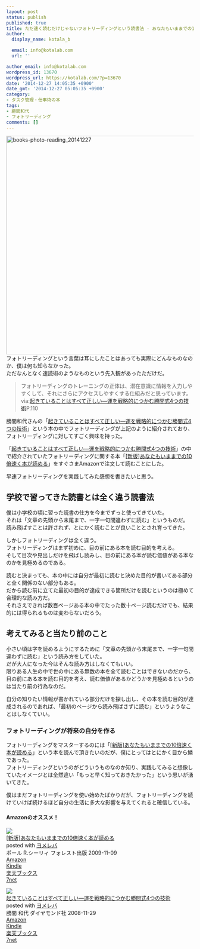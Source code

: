 ```yaml
---
layout: post
status: publish
published: true
title: ただ速く読むだけじゃないフォトリーディングという読書法 - あなたもいままでの10倍速く本が読める　ポール・R・シーリィ著
author:
  display_name: kotala_b

  email: info@kotalab.com
  url: ''

author_email: info@kotalab.com
wordpress_id: 13670
wordpress_url: https://kotalab.com/?p=13670
date: '2014-12-27 14:05:35 +0900'
date_gmt: '2014-12-27 05:05:35 +0900'
category:
- タスク管理・仕事術の本
tags:
- 勝間和代
- フォトリーディング
comments: []
---
```

<p><img src="https://kotalab.com/wp-content/uploads/books-photo-reading_20141227-780x585.jpg" alt="books-photo-reading_20141227" width="780" height="585" class="aligncenter size-large wp-image-13674" /><br />
フォトリーディングという言葉は耳にしたことはあっても実際にどんなものなのか、僕は何も知らなかった。<br />
ただなんとなく速読術のようなものという先入観があったただけだ。</p>
<blockquote><p>
フォトリーディングのトレーニングの正体は、潜在意識に情報を入力しやすくして、それにさらにアクセスしやすくする仕組みだと思っています。<br />
via:<a href="http://www.amazon.co.jp/exec/obidos/asin/4478006431/same-22/" rel="nofollow" target="_blank">起きていることはすべて正しい―運を戦略的につかむ勝間式4つの技術</a>P.110</p></blockquote>
<p>勝間和代さんの「<a href="http://www.amazon.co.jp/exec/obidos/asin/4478006431/same-22/" rel="nofollow" target="_blank">起きていることはすべて正しい―運を戦略的につかむ勝間式4つの技術</a>」という本の中でフォトリーディングが上記のように紹介されており、フォトリーディングに対してすごく興味を持った。</p>
<p>「<a href="http://www.amazon.co.jp/exec/obidos/asin/4478006431/same-22/" rel="nofollow" target="_blank">起きていることはすべて正しい―運を戦略的につかむ勝間式4つの技術</a>」の中で紹介されていたフォトリーディングに関する本「<a href="http://www.amazon.co.jp/exec/obidos/asin/4894513692/same-22/" rel="nofollow" target="_blank">[新版]あなたもいままでの10倍速く本が読める</a>」をすぐさまAmazonで注文して読むことにした。</p>
<p>早速フォトリーディングを実践してみた感想を書きたいと思う。<br />
<!--more--></p>
<h2>学校で習ってきた読書とは全く違う読書法</h2>
<p>僕は小学校の頃に習った読書の仕方を今までずっと使ってきていた。<br />
それは「文章の先頭から末尾まで、一字一句間違わずに読む」というものだ。<br />
読み飛ばすことは許されず、とにかく読むことが良いこととされ育ってきた。</p>
<p>しかしフォトリーディングは全く違う。<br />
フォトリーディングはまず初めに、目の前にある本を読む目的を考える。<br />
そして目次や見出しだけを飛ばし読みし、目の前にある本が読む価値がある本なのかを見極めるのである。</p>
<p>読むと決まっても、本の中には自分が最初に読むと決めた目的が書いてある部分と全く関係のない部分もある。<br />
だから読む前に立てた最初の目的が達成できる箇所だけを読むというのは極めて合理的な読み方だ。<br />
それさえできれば数百ページある本の中でたった数十ページ読むだけでも、結果的には得られるものは変わらないだろう。</p>
<h2>考えてみると当たり前のこと</h2>
<p>小さい頃は字を読めるようにするために「文章の先頭から末尾まで、一字一句間違わずに読む」という読み方をしていた。<br />
だが大人になった今はそんな読み方はしなくてもいい。<br />
<span class="b">限りある人生の中で世の中にある無数の本を全て読むことはできないのだから、目の前にある本を読む目的を考え、読む価値があるかどうかを見極めるというのは当たり前の行為なのだ。</span></p>
<p>自分の知りたい情報が書かれている部分だけを探し出し、その本を読む目的が達成されるのであれば、「最初のページから読み飛ばさずに読む」というようなことはしなくていい。</p>
<h3>フォトリーディングが将来の自分を作る</h3>
<p>フォトリーディングをマスターするのには「<a href="http://www.amazon.co.jp/exec/obidos/asin/4894513692/same-22/" rel="nofollow" target="_blank">[新版]あなたもいままでの10倍速く本が読める</a>」という本を読んで頂きたいのだが、僕にとってはとにかく目から鱗であった。<br />
フォトリーディングというのがどういうものなのか知り、実践してみると想像していたイメージとは全然違い「もっと早く知っておきたかった」という思いが湧いてきた。</p>
<p>僕はまだフォトリーディングを使い始めたばかりだが、フォトリーディングを続けていけば続けるほど自分の生活に多大な影響を与えてくれると確信している。</p>
<h4 class="aam">Amazonのオススメ！</h4>
<div class="booklink-box">
<div class="booklink-image"><a href="http://www.amazon.co.jp/exec/obidos/asin/4894513692/same-22/" rel="nofollow" target="_blank"><img src="http://ecx.images-amazon.com/images/I/51tddy2sm0L._SL160_.jpg" style="border: none;" /></a></div>
<div class="booklink-info">
<div class="booklink-name"><a href="http://www.amazon.co.jp/exec/obidos/asin/4894513692/same-22/" rel="nofollow" target="_blank">[新版]あなたもいままでの10倍速く本が読める</a>
<div class="booklink-powered-date">posted with <a href="http://yomereba.com" rel="nofollow" target="_blank">ヨメレバ</a></div>
</div>
<div class="booklink-detail">ポール R.シーリィ フォレスト出版 2009-11-09    </div>
<div class="booklink-link2">
<div class="shoplinkamazon"><a href="http://www.amazon.co.jp/exec/obidos/asin/4894513692/same-22/" rel="nofollow" target="_blank" title="アマゾン" >Amazon</a></div>
<div class="shoplinkkindle"><a href="http://www.amazon.co.jp/gp/search?keywords=%5B%90V%94%C5%5D%82%A0%82%C8%82%BD%82%E0%82%A2%82%DC%82%DC%82%C5%82%CC10%94%7B%91%AC%82%AD%96%7B%82%AA%93%C7%82%DF%82%E9&__mk_ja_JP=%83J%83%5E%83J%83i&url=node%3D2275256051&tag=same-22" rel="nofollow" target="_blank" >Kindle</a></div>
<div class="shoplinkrakuten"><a href="http://c.af.moshimo.com/af/c/click?a_id=374939&p_id=56&pc_id=56&pl_id=637&s_v=b5Rz2P0601xu&url=http%3A%2F%2Fbooks.rakuten.co.jp%2Frb%2F6203522%2F" rel="nofollow" target="_blank" title="楽天ブックス" >楽天ブックス</a></div>
<div class="shoplinkseven"><a href="http://ck.jp.ap.valuecommerce.com/servlet/referral?sid=2967684&pid=883100332&vc_url=http%3A%2F%2Fwww.7netshopping.jp%2Fbooks%2Fsearch_result%2F%3Fctgy%3Dbooks%26code%3D4894513692" rel="nofollow" target="_blank" title="セブンネットショッピング" >7net</a></div>
</p></div>
</div>
<div class="booklink-footer"></div>
</div>
<div class="booklink-box">
<div class="booklink-image"><a href="http://www.amazon.co.jp/exec/obidos/asin/4478006431/same-22/" rel="nofollow" target="_blank"><img src="http://ecx.images-amazon.com/images/I/51FQ-7MPnEL._SL160_.jpg" style="border: none;" /></a></div>
<div class="booklink-info">
<div class="booklink-name"><a href="http://www.amazon.co.jp/exec/obidos/asin/4478006431/same-22/" rel="nofollow" target="_blank">起きていることはすべて正しい―運を戦略的につかむ勝間式4つの技術</a>
<div class="booklink-powered-date">posted with <a href="http://yomereba.com" rel="nofollow" target="_blank">ヨメレバ</a></div>
</div>
<div class="booklink-detail">勝間 和代 ダイヤモンド社 2008-11-29    </div>
<div class="booklink-link2">
<div class="shoplinkamazon"><a href="http://www.amazon.co.jp/exec/obidos/asin/4478006431/same-22/" rel="nofollow" target="_blank" title="アマゾン" >Amazon</a></div>
<div class="shoplinkkindle"><a href="http://www.amazon.co.jp/exec/obidos/ASIN/B0081WMMRS/same-22/" rel="nofollow" target="_blank" >Kindle</a></div>
<div class="shoplinkrakuten"><a href="http://c.af.moshimo.com/af/c/click?a_id=374939&p_id=56&pc_id=56&pl_id=637&s_v=b5Rz2P0601xu&url=http%3A%2F%2Fbooks.rakuten.co.jp%2Frb%2F5882478%2F" rel="nofollow" target="_blank" title="楽天ブックス" >楽天ブックス</a></div>
<div class="shoplinkseven"><a href="http://ck.jp.ap.valuecommerce.com/servlet/referral?sid=2967684&pid=883100332&vc_url=http%3A%2F%2Fwww.7netshopping.jp%2Fbooks%2Fsearch_result%2F%3Fctgy%3Dbooks%26code%3D4478006431" rel="nofollow" target="_blank" title="セブンネットショッピング" >7net</a></div>
</p></div>
</div>
<div class="booklink-footer"></div>
</div>
